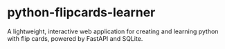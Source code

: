 # python-flipcards-learner
A lightweight, interactive web application for creating and learning python with flip cards, powered by FastAPI and SQLite.
